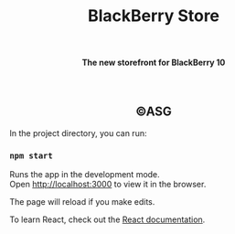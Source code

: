 <center>
<h1>BlackBerry Store</h1>
<br>
<h4>The new storefront for BlackBerry 10</h4>
<br>
<h2>&copy;ASG</h2>
</center>

In the project directory, you can run:

### `npm start`

Runs the app in the development mode.<br />
Open [http://localhost:3000](http://localhost:3000) to view it in the browser.

The page will reload if you make edits.<br />

To learn React, check out the [React documentation](https://reactjs.org/).

